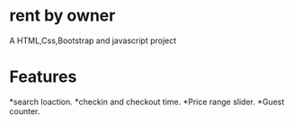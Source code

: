 # rent by owner

A HTML,Css,Bootstrap and javascript project

# Features

*search loaction.
*checkin and checkout time.
*Price range slider.
*Guest counter.

